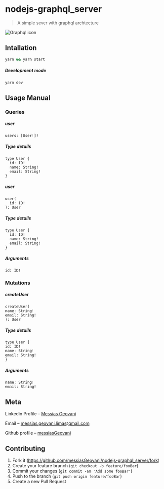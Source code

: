 # nodejs-graphql_server
> A simple sever with graphql archtecture

<img src="https://cdn-images-1.medium.com/fit/t/1600/480/1*IvCDlfi3vQfgyKO1eFv4jA.png"
     alt="Graphql icon" />

## Intallation

```sh
yarn && yarn start
```
##### Development mode

```sh
yarn dev
```

## Usage Manual

### Queries

##### user

```
users: [User!]!
```
##### Type details

```
type User {
  id: ID!
  name: String!
  email: String!
}
```
##### user

```
user(
  id: ID!
): User
```

##### Type details

```
type User {
  id: ID!
  name: String!
  email: String!
}
```

##### Arguments

```
id: ID!
```

### Mutations

##### createUser

```
createUser(
name: String!
email: String!
): User
```

##### Type details

```
type User {
id: ID!
name: String!
email: String!
}
```

##### Arguments

```
name: String!
email: String!
```

## Meta

Linkedin Profile – [Messias Geovani](https://www.linkedin.com/in/messias-geovani-00125416a?lipi=urn%3Ali%3Apage%3Ad_flagship3_profile_view_base_contact_details%3BGnSoFwiETD%2BtGrv4dF9mSw%3D%3D) 

Email – messias.geovani.lima@gmail.com

Github profile – [messiasGeovani](https://github.com/messiasGeovani)

## Contributing

1. Fork it (<https://github.com/messiasGeovani/nodejs-graphql_server/fork>)
2. Create your feature branch (`git checkout -b feature/fooBar`)
3. Commit your changes (`git commit -am 'Add some fooBar'`)
4. Push to the branch (`git push origin feature/fooBar`)
5. Create a new Pull Request
